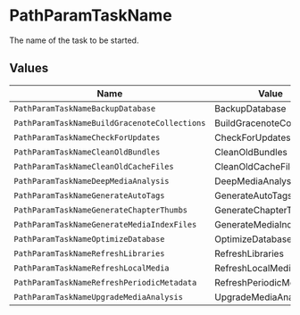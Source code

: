 # PathParamTaskName

The name of the task to be started.


## Values

| Name                                         | Value                                        |
| -------------------------------------------- | -------------------------------------------- |
| `PathParamTaskNameBackupDatabase`            | BackupDatabase                               |
| `PathParamTaskNameBuildGracenoteCollections` | BuildGracenoteCollections                    |
| `PathParamTaskNameCheckForUpdates`           | CheckForUpdates                              |
| `PathParamTaskNameCleanOldBundles`           | CleanOldBundles                              |
| `PathParamTaskNameCleanOldCacheFiles`        | CleanOldCacheFiles                           |
| `PathParamTaskNameDeepMediaAnalysis`         | DeepMediaAnalysis                            |
| `PathParamTaskNameGenerateAutoTags`          | GenerateAutoTags                             |
| `PathParamTaskNameGenerateChapterThumbs`     | GenerateChapterThumbs                        |
| `PathParamTaskNameGenerateMediaIndexFiles`   | GenerateMediaIndexFiles                      |
| `PathParamTaskNameOptimizeDatabase`          | OptimizeDatabase                             |
| `PathParamTaskNameRefreshLibraries`          | RefreshLibraries                             |
| `PathParamTaskNameRefreshLocalMedia`         | RefreshLocalMedia                            |
| `PathParamTaskNameRefreshPeriodicMetadata`   | RefreshPeriodicMetadata                      |
| `PathParamTaskNameUpgradeMediaAnalysis`      | UpgradeMediaAnalysis                         |